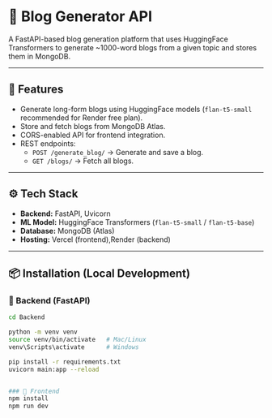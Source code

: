 # 📝 Blog Generator API

A FastAPI-based blog generation platform that uses HuggingFace Transformers to generate ~1000-word blogs from a given topic and stores them in MongoDB.

---

## 🚀 Features
- Generate long-form blogs using HuggingFace models (`flan-t5-small` recommended for Render free plan).
- Store and fetch blogs from MongoDB Atlas.
- CORS-enabled API for frontend integration.
- REST endpoints:
  - `POST /generate_blog/` → Generate and save a blog.
  - `GET /blogs/` → Fetch all blogs.

---

## ⚙️ Tech Stack
- **Backend:** FastAPI, Uvicorn
- **ML Model:** HuggingFace Transformers (`flan-t5-small` / `flan-t5-base`)
- **Database:** MongoDB (Atlas)
- **Hosting:** Vercel (frontend),Render (backend)

---

## 📦 Installation (Local Development)

### 🔹 Backend (FastAPI)
```bash
cd Backend

python -m venv venv
source venv/bin/activate   # Mac/Linux
venv\Scripts\activate      # Windows

pip install -r requirements.txt
uvicorn main:app --reload


### 🔹 Frontend
npm install
npm run dev
